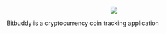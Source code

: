 
<p align="center"> 
<img src="https://github.com/jaaaxsonmh/trees_company/raw/master/images/bitbuddylogo.png">
</p>

Bitbuddy is a cryptocurrency coin tracking application
